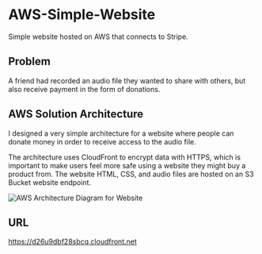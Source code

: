 # AWS-Simple-Website
Simple website hosted on AWS that connects to Stripe.

## Problem
A friend had recorded an audio file they wanted to share with others, but also receive payment in the form of donations.

## AWS Solution Architecture
I designed a very simple architecture for a website where people can donate money in order to receive access to the audio file.

The architecture uses CloudFront to encrypt data with HTTPS, which is important to make users feel more safe using a website they might buy a product from.
The website HTML, CSS, and audio files are hosted on an S3 Bucket website endpoint.

![AWS Architecture Diagram for Website](https://github.com/user-attachments/assets/972de909-9550-4964-b4a4-8e3a7c4e5955)

## URL
https://d26u9dbf28sbcq.cloudfront.net
